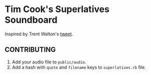 # Tim Cook's Superlatives Soundboard

Inspired by Trent Walton's [tweet](https://twitter.com/TrentWalton/status/576134217056169984).

## CONTRIBUTING

  1. Add your audio file to `public/audio`.
  2. Add a hash with `quote` and `filename` keys to `superlatives.rb` file.
